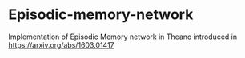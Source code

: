 # Episodic-memory-network
Implementation of Episodic Memory network in Theano introduced in https://arxiv.org/abs/1603.01417
